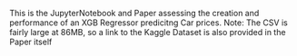 This is the JupyterNotebook and Paper assessing the creation and performance of an XGB Regressor predicitng Car prices. Note: The CSV is fairly large at 86MB, so a link to the Kaggle Dataset is also provided in the Paper itself
